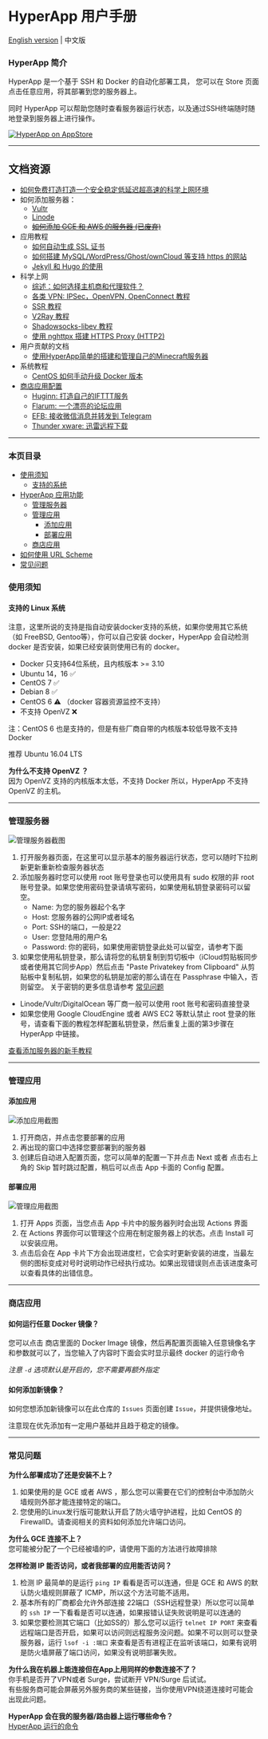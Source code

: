 
# HyperApp 用户手册

[English version](./en/README.md) | 中文版

### HyperApp 简介

HyperApp 是一个基于 SSH 和 Docker 的自动化部署工具， 您可以在 Store 页面点击任意应用，将其部署到您的服务器上。

同时 HyperApp 可以帮助您随时查看服务器运行状态，以及通过SSH终端随时随地登录到服务器上进行操作。

[![HyperApp on AppStore](https://linkmaker.itunes.apple.com/assets/shared/badges/zh-chs/appstore-lrg.svg "View on App Store")](https://itunes.apple.com/app/apple-store/id1179750280?pt=118260435&ct=guide&mt=8)

---


## 文档资源

* [如何免费打造打造一个安全稳定低延迟超高速的科学上网环境](./Guide/across-wall.md)
* 如何添加服务器：
    * [Vultr](./zh/vendors.md#vultr)
    * [Linode](./zh/vendors.md#linode)
    * [~~如何添加 GCE 和 AWS 的服务器 (已废弃)~~](./zh/Add-Sever-Cloud.md)
* 应用教程
    * [如何自动生成 SSL 证书](./zh/SSL.md)
    * [如何搭建 MySQL/WordPress/Ghost/ownCloud 等支持 https 的网站](./zh/Get-Started.md)
    * [Jekyll 和 Hugo 的使用](./zh/static-site.md)
* 科学上网
    * [综述：如何选择主机商和代理软件？](./zh/GFW.md)
    * [各类 VPN: IPSec，OpenVPN, OpenConnect 教程](./zh/VPN.md)
    * [SSR 教程](./zh/SSR.md)
    * [V2Ray 教程](./zh/V2Ray.md)
    * [Shadowsocks-libev 教程](./zh/ss-libev.md)
    * [使用 nghttpx 搭建 HTTPS Proxy (HTTP2) ](./zh/nghttpx.md)
* 用户贡献的文档
   * [使用HyperApp简单的搭建和管理自己的Minecraft服务器](./zh/RD_MinecraftServerBuilding.md)
* 系统教程
   * [CentOS 如何手动升级 Docker 版本](./zh/centos-upgrade-docker.md)
* [商店应用配置](./zh/Apps.md)
    * [Huginn: 打造自己的IFTTT服务](./zh/Apps.md#huginn)
    * [Flarum: 一个漂亮的论坛应用](./zh/Apps.md#flarum)
    * [EFB: 接收微信消息并转发到 Telegram](./zh/Apps.md#efb)    
    * [Thunder xware: 迅雷远程下载](./zh/Apps.md#thunder-xware)
    
    
---

### 本页目录
* [使用须知](#使用须知)
    * [支持的系统](#支持的-linux-系统)
* [HyperApp 应用功能](#hyperapp)
    * [管理服务器](#管理服务器)
    * [管理应用](#管理应用)
        * [添加应用](#添加应用)
        * [部署应用](#部署应用)
    * [商店应用](#商店应用)
* [如何使用 URL Scheme](./zh/workflow.md)
* [常见问题](#常见问题)


### 使用须知

#### 支持的 Linux 系统

注意，这里所说的支持是指自动安装docker支持的系统，如果你使用其它系统（如 FreeBSD, Gentoo等），你可以自己安装 docker，HyperApp 会自动检测 docker 是否安装，如果已经安装则使用已有的 docker。

* Docker 只支持64位系统，且内核版本 >= 3.10
* Ubuntu 14，16 ✅
* CentOS 7 ✅
* Debian 8 ✅
* CentOS 6 ⚠️ （docker 容器资源监控不支持）
* 不支持 OpenVZ ❌

注：CentOS 6 也是支持的，但是有些厂商自带的内核版本较低导致不支持 Docker  

推荐 Ubuntu 16.04 LTS

**为什么不支持 OpenVZ ？**  
因为 OpenVZ 支持的内核版本太低，不支持 Docker 所以，HyperApp 不支持 OpenVZ 的主机。

---

### 管理服务器

![管理服务器截图](https://github.com/waylybaye/HyperApp-Guide/raw/master/images/manage-server.png "添加服务器")

1. 打开服务器页面，在这里可以显示基本的服务器运行状态，您可以随时下拉刷新更新重新检查服务器状态
2. 添加服务器时您可以使用 root 账号登录也可以使用具有 sudo 权限的非 root 账号登录。如果您使用密码登录请填写密码，如果使用私钥登录密码可以留空。
    * Name: 为您的服务器起个名字
    * Host: 您服务器的公网IP或者域名
    * Port: SSH的端口，一般是22
    * User: 您登陆用的用户名
    * Password: 你的密码，如果使用密钥登录此处可以留空，请参考下面
3. 如果您使用私钥登录，那么请将您的私钥复制到剪切板中（iCloud剪贴板同步或者使用其它同步App）然后点击 "Paste Privatekey from Clipboard" 从剪贴板中复制私钥，如果您的私钥是加密的那么请在在 Passphrase 中输入，否则留空。 关于密钥的更多信息请参考 [常见问题](#常见问题)

* Linode/Vultr/DigitalOcean 等厂商一般可以使用 root 账号和密码直接登录
* 如果您使用 Google CloudEngine 或者 AWS EC2 等默认禁止 root 登录的账号，请查看下面的教程怎样配置私钥登录，然后重复上面的第3步骤在 HyperApp 中链接。

[查看添加服务器的新手教程](./zh/Add-Server.md)  

---


### 管理应用

#### 添加应用

![添加应用截图](https://github.com/waylybaye/HyperApp-Guide/raw/master/images/add-app.png "在商店中添加并配置应用")

1. 打开商店，并点击您要部署的应用
2. 再出现的窗口中选择您要部署到的服务器
3. 创建后自动进入配置页面，您可以简单的配置一下并点击 Next 或者 点击右上角的 Skip 暂时跳过配置，稍后可以点击 App 卡面的 Config 配置。

#### 部署应用

![管理应用截图](https://github.com/waylybaye/HyperApp-Guide/raw/master/images/manage-app.png "管理您的应用")

1. 打开 Apps 页面，当您点击 App 卡片中的服务器列时会出现 Actions 界面
2. 在 Actions 界面你可以管理这个应用在制定服务器上的状态。点击 Install 可以安装应用。
3. 点击后会在 App 卡片下方会出现进度栏，它会实时更新安装的进度，当最左侧的图标变成对号时说明动作已经执行成功。如果出现错误则点击该进度条可以查看具体的出错信息。


---

### 商店应用

#### 如何运行任意 Docker 镜像？

您可以点击 商店里面的 Docker Image 镜像，然后再配置页面输入任意镜像名字和参数就可以了，当您输入了内容时下面会实时显示最终 docker 的运行命令

*注意 `-d` 选项默认是开启的，您不需要再额外指定*

#### 如何添加新镜像？

如何您想添加新镜像可以在此仓库的 `Issues` 页面创建 `Issue`，并提供镜像地址。

注意现在优先添加有一定用户基础并且趋于稳定的镜像。

---

### 常见问题


**为什么部署成功了还是安装不上？**  
1. 如果使用的是 GCE 或者 AWS ，那么您可以需要在它们的控制台中添加防火墙规则外部才能连接特定的端口。
2. 您使用的Linux发行版可能默认开启了防火墙守护进程，比如 CentOS 的 FirewallD。请查阅相关的资料如何添加允许端口访问。


**为什么 GCE 连接不上？**  
您可能被分配了一个已经被墙的IP，请使用下面的方法进行故障排除


**怎样检测 IP 能否访问，或者我部署的应用能否访问？**  
1. 检测 IP 最简单的是运行 `ping IP` 看看是否可以连通，但是 GCE 和 AWS 的默认防火墙规则屏蔽了 ICMP，所以这个方法可能不适用。
2. 基本所有的厂商都会允许外部连接 22端口（SSH远程登录）所以您可以简单的 `ssh IP` 一下看看是否可以连通，如果报错认证失败说明是可以连通的
3. 如果您要检测其它端口（比如SS的）那么您可以运行 `telnet IP PORT` 来查看远程端口是否开启，如果可以访问则远程服务没问题。如果不可以则可以登录服务器，运行 `lsof -i :端口` 来查看是否有进程正在监听该端口，如果有说明是防火墙屏蔽了端口访问，如果没有说明部署失败。


**为什么我在机器上能连接但在App上用同样的参数连接不了？**  
你手机是否开了VPN或者 Surge，尝试断开 VPN/Surge 后试试。  
有些服务商可能会屏蔽另外服务商的某些链接，当你使用VPN绕道连接时可能会出现此问题。


**HyperApp 会在我的服务器/路由器上运行哪些命令？**  
[HyperApp 运行的命令](./commands.md)





